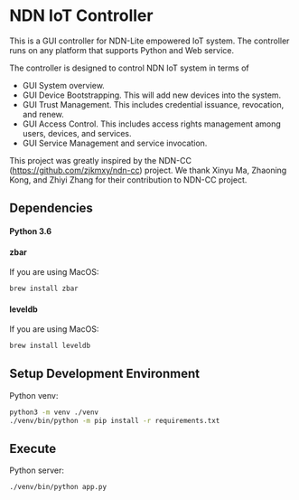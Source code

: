 NDN IoT Controller
==================

This is a GUI controller for NDN-Lite empowered IoT system.
The controller runs on any platform that supports Python and Web service.

The controller is designed to control NDN IoT system in terms of
* GUI System overview.
* GUI Device Bootstrapping. This will add new devices into the system.
* GUI Trust Management. This includes credential issuance, revocation, and renew.
* GUI Access Control. This includes access rights management among users, devices, and services.
* GUI Service Management and service invocation.

This project was greatly inspired by the NDN-CC (https://github.com/zjkmxy/ndn-cc) project.
We thank Xinyu Ma, Zhaoning Kong, and Zhiyi Zhang for their contribution to NDN-CC project.

## Dependencies

#### Python 3.6

#### zbar
If you are using MacOS:
```bash
brew install zbar
```

#### leveldb
If you are using MacOS:
```bash
brew install leveldb
```

## Setup Development Environment

Python venv:
```bash
python3 -m venv ./venv
./venv/bin/python -m pip install -r requirements.txt
```

## Execute

Python server:
```bash
./venv/bin/python app.py
```